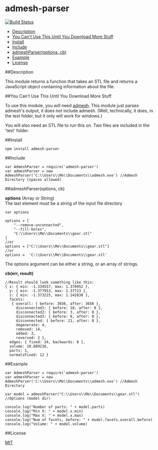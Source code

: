﻿admesh-parser
=============

[![Build Status](https://travis-ci.org/ArtskydJ/admesh-parser.svg?branch=master)](https://travis-ci.org/ArtskydJ/admesh-parser)

- [Description](https://github.com/ArtskydJ/admesh-parser#description)
- [You Can't Use This Until You Download More Stuff](https://github.com/ArtskydJ/admesh-parser#you-cant-use-this-until-you-download-more-stuff)
- [Install](https://github.com/ArtskydJ/admesh-parser#install)
- [Include](https://github.com/ArtskydJ/admesh-parser#include)
- [admeshParser(options, cb)](https://github.com/ArtskydJ/admesh-parser#admeshparseroptions-cb)
- [Example](https://github.com/ArtskydJ/admesh-parser#example)
- [License](https://github.com/ArtskydJ/admesh-parser#license)

##Description

This module returns a function that takes an STL file and returns a JavaScript object containing information about the file. 

##You Can't Use This Until You Download More Stuff

To use this module, you will need [admesh](https://sites.google.com/a/varlog.com/www/admesh-htm). This module just parses admesh's output, it does not include admesh. (Well, technically, it does, in the test folder, but it only will work for windows.)

You will also need an STL file to run this on. Two files are included in the 'test' folder.

##Install

	npm install admesh-parser

##Include

	var AdmeshParser = require('admesh-parser')
	var admeshParser = new AdmeshParser('C:\\Users\\Me\\Documents\\admesh.exe') //Admesh Directory (spaces allowed)

##admeshParser(options, cb)

**options** (Array or String)  
The last element must be a string of the input file directory

	var options
	
	options = [
		"--remove-unconnected",
		"--fill-holes",
		"C:\\Users\\Me\\Documents\\gear.stl"
	]
	//or
	options = ["C:\\Users\\Me\\Documents\\gear.stl"]
	//or
	options =  'C:\\Users\\Me\\Documents\\gear.stl'

The options argument can be either a string, or an array of strings.

**cb(err, result)**

	//Result should look something like this:
	{ x: { min: -1.334557, max: 1.370952 },
	  y: { min: -1.377953, max: 1.37723 },
	  z: { min: -1.373225, max: 1.242838 },
	  facets: 
	   { overall: { before: 3656, after: 3656 },
	     disconnected1: { before: 18, after: 0 },
	     disconnected2: { before: 3, after: 0 },
	     disconnected3: { before: 0, after: 0 },
	     disconnected: { before: 21, after: 0 },
	     degenerate: 4,
	     removed: 14,
	     added: 3,
	     reversed: 2 },
	  edges: { fixed: 24, backwards: 0 },
	  volume: 10.889216,
	  parts: 1,
	  normalsFixed: 12 }
    

##Example
	
	var AdmeshParser = require('admesh-parser')
	var admeshParser = new AdmeshParser('C:\\Users\\Me\\Documents\\admesh.exe') //Admesh Directory
	
	var model = admeshParser("C:\\Users\\Me\\Documents\\gear.stl") //Options (model dir)

	console.log("Number of parts: " + model.parts)
	console.log("Min X: " + model.x.min)
	console.log("Max X: " + model.x.max)
	console.log("Num of facets, before: " + model.facets.overall.before)
	console.log("Volume: " + model.volume)

##License

[MIT](http://opensource.org/licenses/MIT)
